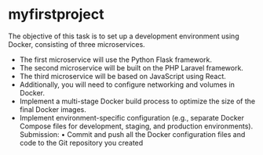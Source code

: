 # myfirstproject

The objective of this task is to set up a development environment using Docker, consisting of three microservices.
*   The first microservice will use the Python Flask framework.
*   The second microservice will be built on the PHP Laravel framework.
*   The third microservice will be based on JavaScript using React.
*   Additionally, you will need to configure networking and volumes in Docker.
*   Implement a multi-stage Docker build process to optimize the size of the final Docker images.
*   Implement environment-specific configuration (e.g., separate Docker Compose files for development, staging, and production environments).
Submission:
• Commit and push all the Docker configuration files and code to the Git repository you created
